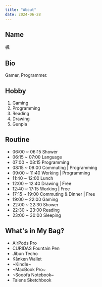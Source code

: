 ```yaml
---
title: "About"
date: 2024-06-28
---
```


## Name

楓

## Bio

Gamer, Programmer.

## Hobby

1. Gaming
2. Programming
3. Reading
4. Drawing
5. Gunpla

## Routine

- 06:00 ~ 06:15 Shower
- 06:15 ~ 07:00 Language
- 07:00 ~ 08:15 Programming
- 08:15 ~ 09:00 Commuting | Programming
- 09:00 ~ 11:40 Working | Programming
- 11:40 ~ 12:00 Lunch
- 12:00 ~ 12:40 Drawing | Free
- 12:40 ~ 17:15 Working | Free
- 17:15 ~ 19:00 Commuting & Dinner | Free
- 19:00 ~ 22:00 Gaming
- 22:00 ~ 22:30 Shower
- 22:30 ~ 23:00 Reading
- 23:00 ~ 30:00 Sleeping

## What's in My Bag?

- AirPods Pro
- CURIDAS Fountain Pen
- Jibun Techo
- Kånken Wallet
- ~Kindle~
- ~MacBook Pro~
- ~Sooofa Notebook~
- Talens Sketchbook
